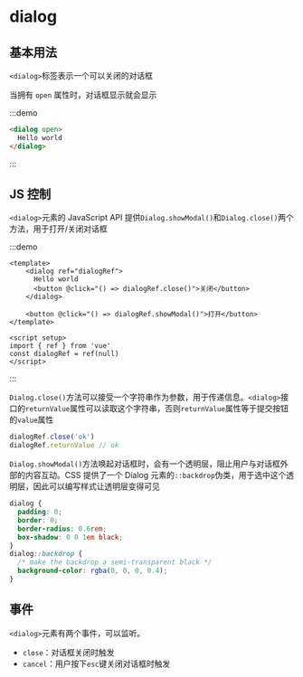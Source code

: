 # dialog

## 基本用法

`<dialog>`标签表示一个可以关闭的对话框

当拥有 `open` 属性时，对话框显示就会显示

:::demo

```html
<dialog open>
  Hello world
</dialog>
```

:::

## JS 控制

`<dialog>`元素的 JavaScript API 提供`Dialog.showModal()`和`Dialog.close()`两个方法，用于打开/关闭对话框

:::demo

```vue
<template>
	<dialog ref="dialogRef">
      Hello world
      <button @click="() => dialogRef.close()">关闭</button>
    </dialog>

	<button @click="() => dialogRef.showModal()">打开</button>
</template>

<script setup>
import { ref } from 'vue'
const dialogRef = ref(null)
</script>
```

:::

`Dialog.close()`方法可以接受一个字符串作为参数，用于传递信息。`<dialog>`接口的`returnValue`属性可以读取这个字符串，否则`returnValue`属性等于提交按钮的`value`属性

```js
dialogRef.close('ok')
dialogRef.returnValue // ok
```

`Dialog.showModal()`方法唤起对话框时，会有一个透明层，阻止用户与对话框外部的内容互动。CSS 提供了一个 Dialog 元素的`::backdrop`伪类，用于选中这个透明层，因此可以编写样式让透明层变得可见

```css
dialog {
  padding: 0;
  border: 0;
  border-radius: 0.6rem;
  box-shadow: 0 0 1em black;
}
dialog::backdrop {
  /* make the backdrop a semi-transparent black */
  background-color: rgba(0, 0, 0, 0.4);
}
```

## 事件

`<dialog>`元素有两个事件，可以监听。

- `close`：对话框关闭时触发
- `cancel`：用户按下`esc`键关闭对话框时触发